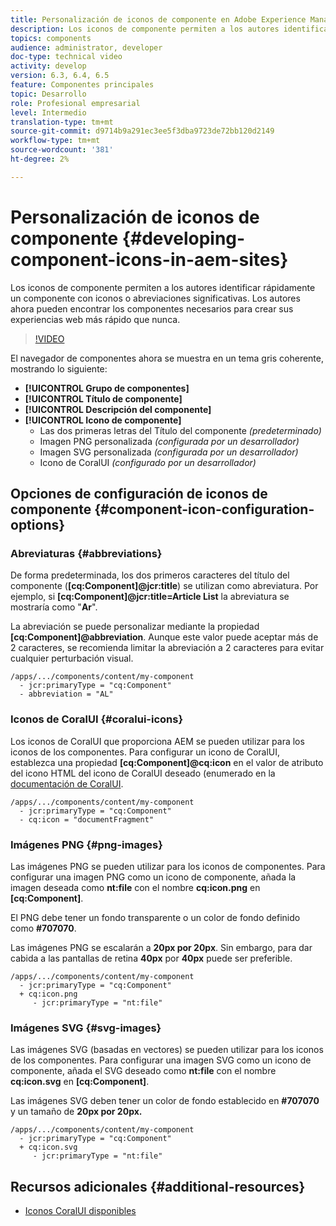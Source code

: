 ```yaml
---
title: Personalización de iconos de componente en Adobe Experience Manager Sites
description: Los iconos de componente permiten a los autores identificar rápidamente un componente con iconos o abreviaciones significativas. Los autores ahora pueden encontrar los componentes necesarios para crear sus experiencias web más rápido que nunca.
topics: components
audience: administrator, developer
doc-type: technical video
activity: develop
version: 6.3, 6.4, 6.5
feature: Componentes principales
topic: Desarrollo
role: Profesional empresarial
level: Intermedio
translation-type: tm+mt
source-git-commit: d9714b9a291ec3ee5f3dba9723de72bb120d2149
workflow-type: tm+mt
source-wordcount: '381'
ht-degree: 2%

---
```



# Personalización de iconos de componente {#developing-component-icons-in-aem-sites}

Los iconos de componente permiten a los autores identificar rápidamente un componente con iconos o abreviaciones significativas. Los autores ahora pueden encontrar los componentes necesarios para crear sus experiencias web más rápido que nunca.

>[!VIDEO](https://video.tv.adobe.com/v/16778/?quality=9&learn=on)

El navegador de componentes ahora se muestra en un tema gris coherente, mostrando lo siguiente:

* **[!UICONTROL Grupo de componentes]**
* **[!UICONTROL Título de componente]**
* **[!UICONTROL Descripción del componente]**
* **[!UICONTROL Icono de componente]**
   * Las dos primeras letras del Título del componente *(predeterminado)*
   * Imagen PNG personalizada *(configurada por un desarrollador)*
   * Imagen SVG personalizada *(configurada por un desarrollador)*
   * Icono de CoralUI *(configurado por un desarrollador)*

## Opciones de configuración de iconos de componente {#component-icon-configuration-options}

### Abreviaturas {#abbreviations}

De forma predeterminada, los dos primeros caracteres del título del componente (**[cq:Component]@jcr:title**) se utilizan como abreviatura. Por ejemplo, si **[cq:Component]@jcr:title=Article List** la abreviatura se mostraría como &quot;**Ar**&quot;.

La abreviación se puede personalizar mediante la propiedad **[cq:Component]@abbreviation**. Aunque este valor puede aceptar más de 2 caracteres, se recomienda limitar la abreviación a 2 caracteres para evitar cualquier perturbación visual.

```plain
/apps/.../components/content/my-component
  - jcr:primaryType = "cq:Component"
  - abbreviation = "AL"
```

### Iconos de CoralUI {#coralui-icons}

Los iconos de CoralUI que proporciona AEM se pueden utilizar para los iconos de los componentes. Para configurar un icono de CoralUI, establezca una propiedad **[cq:Component]@cq:icon** en el valor de atributo del icono HTML del icono de CoralUI deseado (enumerado en la [documentación de CoralUI](https://helpx.adobe.com/experience-manager/6-5/sites/developing/using/reference-materials/coral-ui/coralui3/Coral.Icon.html).

```plain
/apps/.../components/content/my-component
  - jcr:primaryType = "cq:Component"
  - cq:icon = "documentFragment"
```

### Imágenes PNG {#png-images}

Las imágenes PNG se pueden utilizar para los iconos de componentes. Para configurar una imagen PNG como un icono de componente, añada la imagen deseada como **nt:file** con el nombre **cq:icon.png** en **[cq:Component]**.

El PNG debe tener un fondo transparente o un color de fondo definido como **#707070**.

Las imágenes PNG se escalarán a **20px por 20px**. Sin embargo, para dar cabida a las pantallas de retina **40px** por **40px** puede ser preferible.

```plain
/apps/.../components/content/my-component
  - jcr:primaryType = "cq:Component"
  + cq:icon.png
     - jcr:primaryType = "nt:file"
```

### Imágenes SVG {#svg-images}

Las imágenes SVG (basadas en vectores) se pueden utilizar para los iconos de los componentes. Para configurar una imagen SVG como un icono de componente, añada el SVG deseado como **nt:file** con el nombre **cq:icon.svg** en **[cq:Component]**.

Las imágenes SVG deben tener un color de fondo establecido en **#707070** y un tamaño de **20px por 20px.**

```plain
/apps/.../components/content/my-component
  - jcr:primaryType = "cq:Component"
  + cq:icon.svg
     - jcr:primaryType = "nt:file"
```

## Recursos adicionales {#additional-resources}

* [Iconos CoralUI disponibles](https://helpx.adobe.com/experience-manager/6-5/sites/developing/using/reference-materials/coral-ui/coralui3/Coral.Icon.html)
